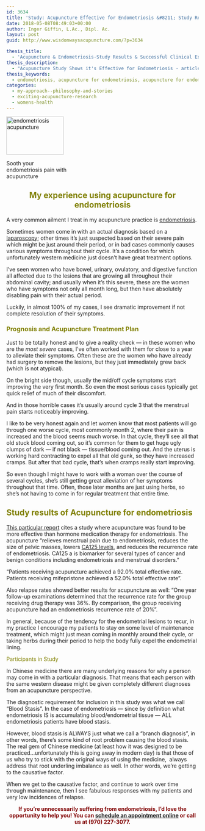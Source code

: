 ```yaml
---
id: 3634
title: 'Study: Acupuncture Effective for Endometriosis &#8211; Study Results and Clinical Experience'
date: 2018-05-08T08:49:03+00:00
author: Inger Giffin, L.Ac., Dipl. Ac.
layout: post
guid: http://www.wisdomwaysacupuncture.com/?p=3634

thesis_title:
  - 'Acupuncture & Endometriosis-Study Results & Successful Clinical Experience'
thesis_description:
  - "Acupuncture Study Shows it's Effective for Endometriosis - article includes the study results, as well as how I treat it clinically to get successful clinical results"
thesis_keywords:
  - endometriosis, acupuncture for endometriosis, acupuncture for endometriosis in Fort Collins
categories:
  - my-approach--philosophy-and-stories
  - exciting-acupuncture-research
  - womens-health
---
```

<div id="attachment_3635" style="width: 160px" class="wp-caption alignleft">
  <a href="http://www.wisdomwaysacupuncture.com/wp-content/uploads/2018/06/belly-3186730_1920.jpg"><img class="size-thumbnail wp-image-3635" src="http://www.wisdomwaysacupuncture.com/wp-content/uploads/2018/06/belly-3186730_1920-150x100.jpg" alt="endometriosis acupuncture" width="150" height="100" srcset="http://www.wisdomwaysacupuncture.com/wp-content/uploads/2018/06/belly-3186730_1920-150x100.jpg 150w, http://www.wisdomwaysacupuncture.com/wp-content/uploads/2018/06/belly-3186730_1920-300x200.jpg 300w, http://www.wisdomwaysacupuncture.com/wp-content/uploads/2018/06/belly-3186730_1920-768x513.jpg 768w, http://www.wisdomwaysacupuncture.com/wp-content/uploads/2018/06/belly-3186730_1920-1024x684.jpg 1024w" sizes="(max-width: 150px) 100vw, 150px" /></a>
  
  <p class="wp-caption-text">
    Sooth your endometriosis pain with acupuncture
  </p>
</div>

<h2 style="text-align: center;">
  <span style="color: #808000;">My experience using acupuncture for endometriosis<br /> </span>
</h2>

A very common ailment I treat in my acupuncture practice is [endometriosis](https://en.wikipedia.org/wiki/Endometriosis).

Sometimes women come in with an actual diagnosis based on a [laparoscopy](https://www.healthline.com/health/endometriosis/laparoscopy-for-endometriosis); other times it&#8217;s just suspected based on their severe pain which might be just around their period, or in bad cases commonly causes various symptoms throughout their cycle. It&#8217;s a condition for which unfortunately western medicine just doesn&#8217;t have great treatment options.

I&#8217;ve seen women who have bowel, urinary, ovulatory, and digestive function all affected due to the lesions that are growing all throughout their abdominal cavity; and usually when it&#8217;s this severe, these are the women who have symptoms not only all month long, but then have absolutely disabling pain with their actual period.

Luckily, in almost 100% of my cases, I see dramatic improvement if not complete resolution of their symptoms.

### <span style="color: #808000;">Prognosis and Acupuncture Treatment Plan </span>

Just to be totally honest and to give a reality check &#8212; in these women who are the _most severe_ cases, I&#8217;ve often worked with them for close to a year to alleviate their symptoms. Often these are the women who have already had surgery to remove the lesions, but they just immediately grew back (which is not atypical).

On the bright side though, usually the mid/off cycle symptoms start improving the very first month. So even the most serious cases typically get quick relief of much of their discomfort.

And in those horrible cases it&#8217;s usually around cycle 3 that the menstrual pain starts noticeably improving.

I like to be very honest again and let women know that most patients will go through one worse cycle, most commonly month 2, where their pain is increased and the blood seems much worse. In that cycle, they&#8217;ll see all that old stuck blood coming out, so it&#8217;s common for them to get huge ugly clumps of dark &#8212; if not black &#8212; tissue/blood coming out. And the uterus is working hard contracting to expel all that old gunk, so they have increased cramps. But after that bad cycle, that&#8217;s when cramps really start improving.

So even though I might have to work with a woman over the course of several cycles, she&#8217;s still getting great alleviation of her symptoms throughout that time. Often, those later months are just using herbs, so she&#8217;s not having to come in for regular treatment that entire time.

## <span style="color: #808000;">Study results of Acupuncture for endometriosis</span>

[This particular report](http://www.healthcmi.com/Acupuncture-Continuing-Education-News/1770-acupuncture-beats-drug-for-endometriosis-relief) cites a study where acupuncture was found to be more effective than hormone medication therapy for endometriosis. The acupuncture &#8220;relieves menstrual pain due to endometriosis, reduces the size of pelvic masses, lowers [CA125 levels](https://www.ncbi.nlm.nih.gov/pubmed/15726771), and reduces the recurrence rate of endometriosis. CA125 a is biomarker for several types of cancer and benign conditions including endometriosis and menstrual disorders.&#8221;

&#8220;Patients receiving acupuncture achieved a 92.0% total effective rate. Patients receiving mifepristone achieved a 52.0% total effective rate&#8221;.

Also relapse rates showed better results for acupuncture as well: &#8220;One year follow-up examinations determined that the recurrence rate for the group receiving drug therapy was 36%. By comparison, the group receiving acupuncture had an endometriosis recurrence rate of 20%&#8221;.

In general, because of the tendency for the endometrial lesions to recur, in my practice I encourage my patients to stay on some level of maintenance treatment, which might just mean coming in monthly around their cycle, or taking herbs during their period to help the body fully expel the endometrial lining.

<span style="color: #808000;">Participants in Study</span>

In Chinese medicine there are many underlying reasons for why a person may come in with a particular diagnosis. That means that each person with the same western disease might be given completely different diagnoses from an acupuncture perspective.

The diagnostic requirement for inclusion in this study was what we call &#8220;Blood Stasis&#8221;. In the case of endometriosis &#8212; since by definition what endometriosis IS is accumulating blood/endometrial tissue &#8212; ALL endometriosis patients have blood stasis.

However, blood stasis is ALWAYS just what we call a &#8220;branch diagnosis&#8221;, in other words, there&#8217;s some kind of root problem causing the blood stasis. The real gem of Chinese medicine (at least how it was designed to be practiced&#8230;unfortunately this is going away in modern day) is that those of us who try to stick with the original ways of using the medicine,  always address that root underling imbalance as well. In other words, we&#8217;re getting to the causative factor.

When we get to the causative factor, and continue to work over time through maintenance, then I see fabulous responses with my patients and very low incidences of relapse.

<p style="text-align: center;">
  <strong><span style="color: #800000;">If you&#8217;re unnecessarily suffering from endometriosis, I&#8217;d love the opportunity to help you! You can <a href="http://www.wisdomwaysacupuncture.com/acupuncture-appointment-scheduling/">schedule an appointment online</a> or call us at (970) 227-3077.</span> </strong>
</p>

&nbsp;